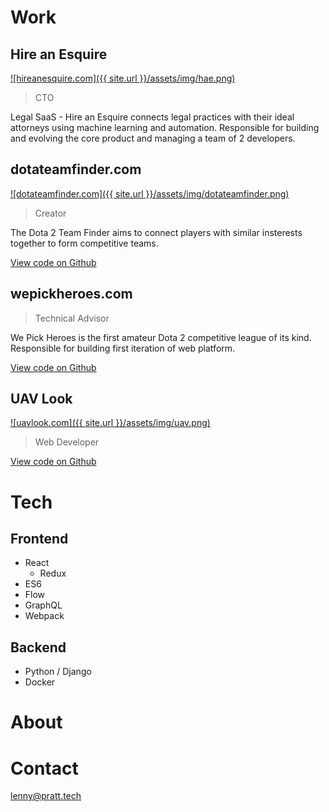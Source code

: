 # Work

## Hire an Esquire

<a href="https://hireanesquire.com/" target="_blank">
    ![hireanesquire.com]({{ site.url }}/assets/img/hae.png)
</a>

> CTO

Legal SaaS - Hire an Esquire connects legal practices with their ideal attorneys using machine learning and 
automation. Responsible for building and evolving the core product and managing a team of 2 developers.

## dotateamfinder.com

<a href="https://dotateamfinder.com/" target="_blank">
    ![dotateamfinder.com]({{ site.url }}/assets/img/dotateamfinder.png)
</a>

> Creator

The Dota 2 Team Finder aims to connect players with similar insterests together to form competitive teams.

[View code on Github](https://github.com/prattl/teamfinder)

## wepickheroes.com

> Technical Advisor

We Pick Heroes is the first amateur Dota 2 competitive league of its kind. Responsible for building first iteration 
of web platform.

[View code on Github](https://github.com/wepickheroes/wepickheroes)

## UAV Look

<a href="https://uavlook.com/" target="_blank">
    ![uavlook.com]({{ site.url }}/assets/img/uav.png)
</a>

> Web Developer

[View code on Github](https://github.com/prattl/uavlook)

# Tech

## Frontend

* React
  * Redux
* ES6
* Flow
* GraphQL
* Webpack

## Backend

* Python / Django
* Docker

# About

# Contact

[lenny@pratt.tech](mailto:lenny@pratt.tech)
